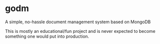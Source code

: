 godm
====

A simple, no-hassle document management system based on MongoDB

This is mostly an educational/fun project and is never expected 
to become something one would put into production.
